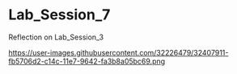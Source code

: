 # Lab_Session_7
Reflection on Lab_Session_3

https://user-images.githubusercontent.com/32226479/32407911-fb5706d2-c14c-11e7-9642-fa3b8a05bc69.png
